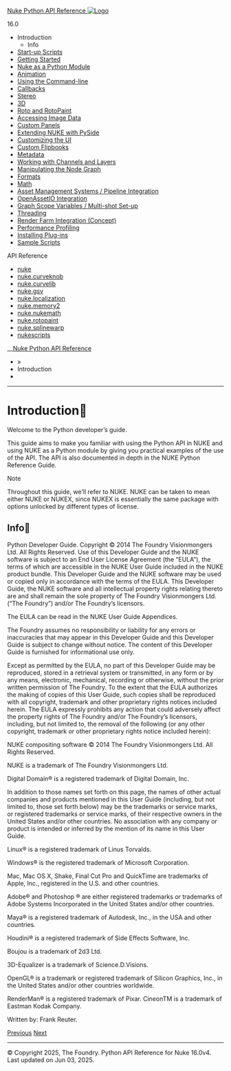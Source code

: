 [ Nuke Python API Reference ![Logo](_static/NukeApp128.png) ](index.html)

16.0 

  * Introduction
    * Info
  * [Start-up Scripts](startup.html)
  * [Getting Started](basics.html)
  * [Nuke as a Python Module](nuke_as_python_module.html)
  * [Animation](animation.html)
  * [Using the Command-line](command_line.html)
  * [Callbacks](callbacks.html)
  * [Stereo](stereo.html)
  * [3D](3D.html)
  * [Roto and RotoPaint](rotopaint.html)
  * [Accessing Image Data](image_data.html)
  * [Custom Panels](custom_panels.html)
  * [Extending NUKE with PySide](custom_panels.html#extending-nuke-with-pyside)
  * [Customizing the UI](custom_ui.html)
  * [Custom Flipbooks](flipbook.html)
  * [Metadata](metadata.html)
  * [Working with Channels and Layers](channels.html)
  * [Manipulating the Node Graph](dag.html)
  * [Formats](formats.html)
  * [Math](math.html)
  * [Asset Management Systems / Pipeline Integration](asset.html)
  * [OpenAssetIO Integration](openassetio.html)
  * [Graph Scope Variables / Multi-shot Set-up](gsv.html)
  * [Threading](threading.html)
  * [Render Farm Integration (Concept)](render_farm.html)
  * [Performance Profiling](performance.html)
  * [Installing Plug-ins](installing_plugins.html)
  * [Sample Scripts](samples.html)



API Reference

  * [nuke](_autosummary/nuke.html)
  * [nuke.curveknob](_autosummary/nuke.curveknob.html)
  * [nuke.curvelib](_autosummary/nuke.curvelib.html)
  * [nuke.gsv](_autosummary/nuke.gsv.html)
  * [nuke.localization](_autosummary/nuke.localization.html)
  * [nuke.memory2](_autosummary/nuke.memory2.html)
  * [nuke.nukemath](_autosummary/nuke.nukemath.html)
  * [nuke.rotopaint](_autosummary/nuke.rotopaint.html)
  * [nuke.splinewarp](_autosummary/nuke.splinewarp.html)
  * [nukescripts](_autosummary/nukescripts.html)



__[Nuke Python API Reference](index.html)

  * [](index.html) »
  * Introduction
  * 


* * *

# Introduction

Welcome to the Python developer’s guide.

This guide aims to make you familiar with using the Python API in NUKE and using NUKE as a Python module by giving you practical examples of the use of the API. The API is also documented in depth in the NUKE Python Reference Guide.

Note

Throughout this guide, we’ll refer to NUKE. NUKE can be taken to mean either NUKE or NUKEX, since NUKEX is essentially the same package with options unlocked by different types of license.

## Info

Python Developer Guide. Copyright © 2014 The Foundry Visionmongers Ltd. All Rights Reserved. Use of this Developer Guide and the NUKE software is subject to an End User License Agreement (the “EULA”), the terms of which are accessible in the NUKE User Guide included in the NUKE product bundle. This Developer Guide and the NUKE software may be used or copied only in accordance with the terms of the EULA. This Developer Guide, the NUKE software and all intellectual property rights relating thereto are and shall remain the sole property of The Foundry Visionmongers Ltd. (“The Foundry”) and/or The Foundry’s licensors.

The EULA can be read in the NUKE User Guide Appendices.

The Foundry assumes no responsibility or liability for any errors or inaccuracies that may appear in this Developer Guide and this Developer Guide is subject to change without notice. The content of this Developer Guide is furnished for informational use only.

Except as permitted by the EULA, no part of this Developer Guide may be reproduced, stored in a retrieval system or transmitted, in any form or by any means, electronic, mechanical, recording or otherwise, without the prior written permission of The Foundry. To the extent that the EULA authorizes the making of copies of this User Guide, such copies shall be reproduced with all copyright, trademark and other proprietary rights notices included herein. The EULA expressly prohibits any action that could adversely affect the property rights of The Foundry and/or The Foundry’s licensors, including, but not limited to, the removal of the following (or any other copyright, trademark or other proprietary rights notice included herein):

NUKE compositing software © 2014 The Foundry Visionmongers Ltd. All Rights Reserved.

NUKE is a trademark of The Foundry Visionmongers Ltd.

Digital Domain® is a registered trademark of Digital Domain, Inc.

In addition to those names set forth on this page, the names of other actual companies and products mentioned in this User Guide (including, but not limited to, those set forth below) may be the trademarks or service marks, or registered trademarks or service marks, of their respective owners in the United States and/or other countries. No association with any company or product is intended or inferred by the mention of its name in this User Guide.

Linux® is a registered trademark of Linus Torvalds.

Windows® is the registered trademark of Microsoft Corporation.

Mac, Mac OS X, Shake, Final Cut Pro and QuickTime are trademarks of Apple, Inc., registered in the U.S. and other countries.

Adobe® and Photoshop ® are either registered trademarks or trademarks of Adobe Systems Incorporated in the United States and/or other countries.

Maya® is a registered trademark of Autodesk, Inc., in the USA and other countries.

Houdini® is a registered trademark of Side Effects Software, Inc.

Boujou is a trademark of 2d3 Ltd.

3D-Equalizer is a trademark of Science.D.Visions.

OpenGL® is a trademark or registered trademark of Silicon Graphics, Inc., in the United States and/or other countries worldwide.

RenderMan® is a registered trademark of Pixar. CineonTM is a trademark of Eastman Kodak Company.

Written by: Frank Reuter.

[ Previous](index.html "Welcome to NUKE Python Developer’s Guide") [Next ](startup.html "Start-up Scripts")

* * *

© Copyright 2025, The Foundry. Python API Reference for Nuke 16.0v4. Last updated on Jun 03, 2025. 

